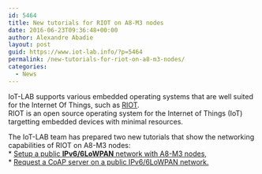 ```yaml
---
id: 5464
title: New tutorials for RIOT on A8-M3 nodes
date: 2016-06-23T09:36:48+00:00
author: Alexandre Abadie
layout: post
guid: https://www.iot-lab.info/?p=5464
permalink: /new-tutorials-for-riot-on-a8-m3-nodes/
categories:
  - News
---
```

<div class="pf-content">
  <p>
    IoT-LAB supports various embedded operating systems that are well suited for the Internet Of Things, such as <a title="RIOT" href="http://www.riot-os.org">RIOT</a>.<br /> RIOT is an open source operating system for the Internet of Things (IoT) targetting embedded devices with minimal resources.
  </p>
  
  <p>
    The IoT-LAB team has prepared two new tutorials that show the networking capabilities of RIOT on A8-M3 nodes:<br /> * <a href="https://www.iot-lab.info/tutorials/riot-public-ipv66lowpan-network-with-a8-m3-nodes/"> Setup a public <b>IPv6/6LoWPAN</b> network with A8-M3 nodes,</a><br /> * <a href="https://www.iot-lab.info/tutorials/coap-riot-with-a8-m3-nodes/">Request a CoAP server on a public IPv6/6LoWPAN network.</a>
  </p>
</div>